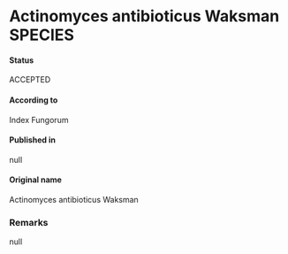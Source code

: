 # Actinomyces antibioticus Waksman SPECIES

#### Status
ACCEPTED

#### According to
Index Fungorum

#### Published in
null

#### Original name
Actinomyces antibioticus Waksman

### Remarks
null